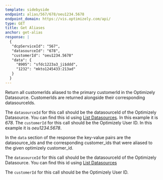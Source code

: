 ```yaml
---
template: sidebyside
endpoint: alias/567/678/oeu1234.5678
endpoint_domain: https://vis.optimizely.com/api/
type: GET
title: Get Aliases
anchor: get-alias
response: |
  {
   "dcpServiceId": "567",
   "datasourceId": "678",
   "customerId": "oeu1234.5678"
   "data": {
     "8905": "sfdc1223a3_ji$ddd",
     "1232": "mkto1245433:213ad"
   }
  }
---
```


Return all customerIds aliased to the primary customerId in the Optimizely Datasource. CustomerIds are returned alongside their corresponding datasourceIds.

The `datasourceId` for this call should be the datasourceId of the Optimizely Datasource. You can find this id using [List Datasources](/rest/customer_profiles/#list-dcpservice-datasources). In this example it is *678*.
The `customerId` for this call should be the Optimizely User ID. In this example it is *oeu1234.5678*.

In the `data` section of the response the key-value pairs are the datasource_ids and the corresponding customer_ids that were aliased to the given optimizely customer_id.

<div class="lego-attention lego-attention--warning push--bottom">

The `datasourceId` for this call should be the datasourceId of the Optimizely Datasource. You can find this id using [List Datasources](/rest/customer_profiles/#list-dcpservice-datasources)

The `customerId` for this call should be the Optimizely User ID.

</div>
